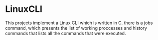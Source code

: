 # LinuxCLI
This projects implement a Linux CLI which is written in C. there is a jobs command, which presents the list of working proccesses and history commands that lists all the commands that were executed.
